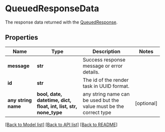 # QueuedResponseData

The response data returned with the [QueuedResponse](#tocs_queuedresponse).

## Properties
Name | Type | Description | Notes
------------ | ------------- | ------------- | -------------
**message** | **str** | Success response message or error details. | 
**id** | **str** | The id of the render task in UUID format. | 
**any string name** | **bool, date, datetime, dict, float, int, list, str, none_type** | any string name can be used but the value must be the correct type | [optional]

[[Back to Model list]](../README.md#documentation-for-models) [[Back to API list]](../README.md#documentation-for-api-endpoints) [[Back to README]](../README.md)


